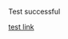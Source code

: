 <html>
  <head>
<link rel="stylesheet" href="stylesheet.css">
</head>
  <body>
    <p>Test successful</p>
    <p><a href="https://billingsmoore.github.io/webtest.github.io/page2.md">test link</a></p> 
  </body>
 </html>
  
